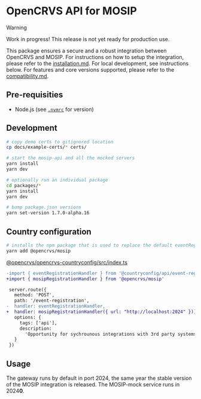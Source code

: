 # OpenCRVS API for MOSIP

> [!WARNING]
> Work in progress! This release is not yet ready for production use.

This package ensures a secure and a robust integration between OpenCRVS and MOSIP. For instructions on how to setup the integration, please refer to the [installation.md](./docs/installation.md). For local development, see instructions below. For features and core versions supported, please refer to the [compatibility.md](./docs/compatibility.md).

## Pre-requisities

- Node.js (see [`.nvmrc`](./.nvmrc) for version)

## Development

```sh
# copy demo certs to gitignored location
cp docs/example-certs/* certs/

# start the mosip-api and all the mocked servers
yarn install
yarn dev

# optionally run an individual package
cd packages/*
yarn install
yarn dev

# bump package.json versions
yarn set-version 1.7.0-alpha.16
```

## Country configuration

```sh
# installs the npm package that is used to replace the default eventRegistrationHandler
yarn add @opencrvs/mosip
```

[@opencrvs/opencrvs-countryconfig/src/index.ts](https://github.com/opencrvs/opencrvs-countryconfig/blob/9531d88008829978ef8553bb345ba04aeaab06de/src/index.ts#L413)

```diff
-import { eventRegistrationHandler } from '@countryconfig/api/event-registration/handler'
+import { mosipRegistrationHandler } from '@opencrvs/mosip'

 server.route({
   method: 'POST',
   path: '/event-registration',
-  handler: eventRegistrationHandler,
+  handler: mosipRegistrationHandler({ url: "http://localhost:2024" })),
   options: {
     tags: ['api'],
     description:
       'Opportunity for sychrounous integrations with 3rd party systems as a final step in event registration. If successful returns identifiers for that event.'
   }
 })
```

## Usage

The gateway runs by default in port 2024, the same year the stable version of the MOSIP integration is released. The MOSIP-mock service runs in 2024**0**.
